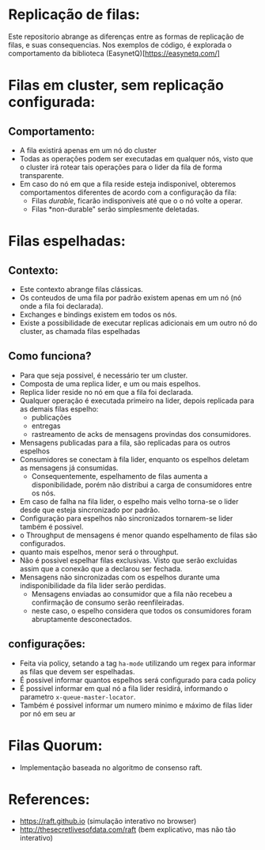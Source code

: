 # Replicação de filas:
Este repositorio abrange as diferenças entre as formas de replicação de filas, e suas consequencias.
Nos exemplos de código, é explorada o comportamento da biblioteca (EasynetQ)[https://easynetq.com/]

# Filas em cluster, sem replicação configurada:
## Comportamento:
* A fila existirá apenas em um nó do cluster
* Todas as operações podem ser executadas em qualquer nós, visto que o cluster irá rotear tais operações para o lider da fila de forma transparente.
* Em caso do nó em que a fila reside esteja indisponivel, obteremos comportamentos diferentes de acordo com a configuração da fila:
	- Filas *durable*, ficarão indisponiveis até que o o nó volte a operar.
	- Filas *non-durable" serão simplesmente deletadas.

# Filas espelhadas:
## Contexto:
* Este contexto abrange filas clássicas.
* Os conteudos de uma fila por padrão existem apenas em um nó (nó onde a fila foi declarada). 
* Exchanges e bindings existem em todos os nós.
* Existe a possibilidade de executar replicas adicionais em um outro nó do cluster, as chamada filas espelhadas

## Como funciona?
* Para que seja possivel, é necessário ter um cluster.
* Composta de uma replica lider, e um ou mais espelhos. 
* Replica lider reside no nó em que a fila foi declarada.
* Qualquer operação é executada primeiro na lider, depois replicada para as demais filas espelho:
	- publicações
	- entregas
	- rastreamento de acks de mensagens provindas dos consumidores.
* Mensagens publicadas para a fila, são replicadas para os outros espelhos
* Consumidores se conectam à fila lider, enquanto os espelhos deletam as mensagens já consumidas.
	-  Consequentemente, espelhamento de filas aumenta a disponibilidade, porém não distribui a carga de consumidores entre os nós.
* Em caso de falha na fila lider, o espelho mais velho torna-se o lider desde que esteja sincronizado por padrão. 
* Configuração para espelhos não sincronizados tornarem-se lider também é possivel.
* o Throughput de mensagens é menor quando espelhamento de filas são configurados.
* quanto mais espelhos, menor será o throughput.
* Não é possivel espelhar filas exclusivas. Visto que serão excluidas assim que a conexão que a declarou ser fechada.
* Mensagens não sincronizadas com os espelhos durante uma indisponibilidade da fila lider serão perdidas.
	- Mensagens enviadas ao consumidor que a fila não recebeu a confirmação de  consumo serão reenfileiradas.
	- neste caso, o espelho considera que todos os consumidores foram abruptamente desconectados.

## configurações:
* Feita via policy, setando a tag `ha-mode` utilizando um regex para informar as filas que devem ser espelhadas.
* É  possivel informar quantos espelhos será configurado para cada policy
* É possivel informar em qual nó a fila lider residirá, informando o parametro `x-queue-master-locator`.
* Também é possivel informar um numero minimo e máximo de filas lider por nó em seu ar

# Filas Quorum:
* Implementação baseada no algoritmo de consenso raft. 
# References:
* https://raft.github.io (simulação interativo no browser)
* http://thesecretlivesofdata.com/raft (bem explicativo, mas não tão interativo)

